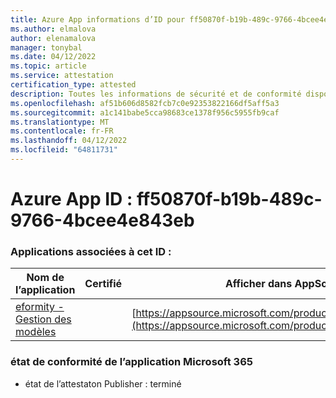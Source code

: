 ```yaml
---
title: Azure App informations d’ID pour ff50870f-b19b-489c-9766-4bcee4e843eb
ms.author: elmalova
author: elenamalova
manager: tonybal
ms.date: 04/12/2022
ms.topic: article
ms.service: attestation
certification_type: attested
description: Toutes les informations de sécurité et de conformité disponibles pour ff50870f-b19b-489c-9766-4bcee4e843eb.
ms.openlocfilehash: af51b606d8582fcb7c0e92353822166df5aff5a3
ms.sourcegitcommit: a1c141babe5cca98683ce1378f956c5955fb9caf
ms.translationtype: MT
ms.contentlocale: fr-FR
ms.lasthandoff: 04/12/2022
ms.locfileid: "64811731"
---
```

# <a name="azure-app-id-ff50870f-b19b-489c-9766-4bcee4e843eb"></a>Azure App ID : ff50870f-b19b-489c-9766-4bcee4e843eb


### <a name="apps-associated-with-this-id"></a>Applications associées à cet ID :
| **Nom de l’application** | **Certifié** | **Afficher dans AppSource** |
|--------------|---------------|-----------------------|
| [eformity - Gestion des modèles](../forward/WA200003519.md) |  | [https://appsource.microsoft.com/product/office/WA200003519](https://appsource.microsoft.com/product/office/WA200003519) |

### <a name="microsoft-365-app-compliance-status"></a>état de conformité de l’application Microsoft 365
- état de l’attestaton Publisher : terminé
